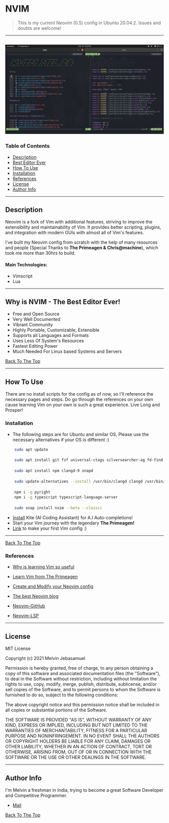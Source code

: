 # NVIM

> This is my current Neovim (0.5) config in Ubuntu 20.04.2. Issues and doubts are welcome!

---
![NVIM Pic](./utils/Pic_1.png)
---

### Table of Contents

- [Description](#description)
- [Best Editor Ever](#Why-is-nvim---the-best-editor-ever)
- [How To Use](#how-to-use)
- [Installation](#Installation)
- [References](#references)
- [License](#license)
- [Author Info](#author-info)

---

## Description

Neovim is a fork of Vim with additional features, striving to improve the extensibility and maintainability of Vim. It provides better scripting, plugins, and integration with modern GUIs with almost all of Vim's features.

I've built my Neovim config from scratch with the help of many resources and people (Special Thanks to **The Primeagen & Chris@machine**), which took me more than 30hrs to build.



#### **Main Technologies:**

- Vimscript 
- Lua

---

## Why is NVIM - **The Best Editor Ever!**

- Free and Open Source
- Very Well Documented
- Vibrant Community
- Highly Portable, Customizable, Extensible
- Supports all Languages and Formats
- Uses Less Of System's Resources
- Fastest Editing Power
- Much Needed For Linux based Systems and Servers

[Back To The Top](#NVIM)

---

## How To Use

There are no install scripts for the config as of now, so I'll reference the necessary pages and steps. Do go through the references on your own cause learning Vim on your own is such a great experience. Live Long and Prosper!

### **Installation**
- The following steps are for Ubuntu and similar OS, Please use the necessary alternatives if your OS is different :)

```bash
    sudo apt update

    sudo apt install git fzf universal-ctags silversearcher-ag fd-find nodejs curl wget

    sudo apt install npm clangd-9 snapd

    sudo update-alternatives --install /usr/bin/clangd clangd /usr/bin/clangd-9 100

    npm i -g pyright
    npm i -g typescript typescript-language-server

    sudo snap install nvim --beta --classic

```
- [Install](https://www.kite.com/download/) Kite (AI Coding Assistant) for A.I Auto-completions!
- Start your Vim journey with the legendary **The Primeagen!** 
- [Link](https://youtu.be/DogKdiRx7ls) to make your first Vim config :)  
---
[Back To The Top](#NVIM)

### **References**

- [Why is learning Vim so useful](https://youtu.be/6GOqCU2VA0g)

- [Learn Vim from The Primeagen](https://youtube.com/playlist?list=PLm323Lc7iSW_wuxqmKx_xxNtJC_hJbQ7R)

- [Create and Modify your Neovim config](https://youtube.com/playlist?list=PLhoH5vyxr6QqPtKMp03pcJd_Vg8FZ0rtg)

- [The best Neovim blog](https://www.chrisatmachine.com/neovim)

- [Neovim-GitHub](https://github.com/neovim/neovim)

- [Neovim-LSP](https://github.com/neovim/nvim-lspconfig/)

---


## **License**

MIT License

Copyright (c) 2021 Melvin Jebasamuel

Permission is hereby granted, free of charge, to any person obtaining a copy
of this software and associated documentation files (the "Software"), to deal
in the Software without restriction, including without limitation the rights
to use, copy, modify, merge, publish, distribute, sublicense, and/or sell
copies of the Software, and to permit persons to whom the Software is
furnished to do so, subject to the following conditions:

The above copyright notice and this permission notice shall be included in all
copies or substantial portions of the Software.

THE SOFTWARE IS PROVIDED "AS IS", WITHOUT WARRANTY OF ANY KIND, EXPRESS OR
IMPLIED, INCLUDING BUT NOT LIMITED TO THE WARRANTIES OF MERCHANTABILITY,
FITNESS FOR A PARTICULAR PURPOSE AND NONINFRINGEMENT. IN NO EVENT SHALL THE
AUTHORS OR COPYRIGHT HOLDERS BE LIABLE FOR ANY CLAIM, DAMAGES OR OTHER
LIABILITY, WHETHER IN AN ACTION OF CONTRACT, TORT OR OTHERWISE, ARISING FROM,
OUT OF OR IN CONNECTION WITH THE SOFTWARE OR THE USE OR OTHER DEALINGS IN THE
SOFTWARE.


---

## Author Info

I'm Melvin a freshman in India, trying to become a great Software Developer and Competitive Programmer.

- [Mail](mailto:jebasamuel@gmail.com)

[Back To The Top](#NVIM)
